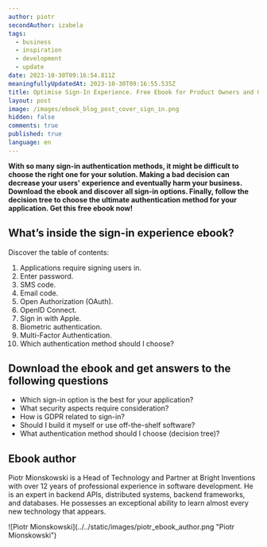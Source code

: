 ```yaml
---
author: piotr
secondAuthor: izabela
tags:
  - business
  - inspiration
  - development
  - update
date: 2023-10-30T09:16:54.811Z
meaningfullyUpdatedAt: 2023-10-30T09:16:55.535Z
title: Optimise Sign-In Experience. Free Ebook for Product Owners and CTOs [Get PDF]
layout: post
image: /images/ebook_blog_post_cover_sign_in.png
hidden: false
comments: true
published: true
language: en
---
```

**With so many sign-in authentication methods, it might be difficult to choose the right one for your solution. Making a bad decision can decrease your users' experience and eventually harm your business. Download the ebook and discover all sign-in options. Finally, follow the decision tree to choose the ultimate authentication method for your application. Get this free ebook now!**

<EbookDynamic sectionTitle='Download the free ebook now' ebookName='Optimise-Sign-In-Experience.pdf' ebookDescription='If you are a product owner, head of product or CTOs this might be a must-have read for you. Explore top authentication methods and choose the best ones for your solution with this ebook.' ebookImage='/images/cover-sign-in-ebook.png' ebookAlt='ebook sign-in cover' />

## What’s inside the sign-in experience ebook?

Discover the table of contents:

1. Applications require signing users in.
2. Enter password.
3. SMS code.
4. Email code.
5. Open Authorization (OAuth).
6. OpenID Connect.
7. Sign in with Apple.
8. Biometric authentication.
9. Multi-Factor Authentication.
10. Which authentication method should I choose?

## Download the ebook and get answers to the following questions

* Which sign-in option is the best for your application?
* What security aspects require consideration?
* How is GDPR related to sign-in?
* Should I build it myself or use off-the-shelf software?
* What authentication method should I choose (decision tree)?

## Ebook author

Piotr Mionskowski is a Head of Technology and Partner at Bright Inventions with over 12 years of professional experience in software development. He is an expert in backend APIs, distributed systems, backend frameworks, and databases. He possesses an exceptional ability to learn almost every new technology that appears.

<div class="image">![Piotr Mionskowski](../../static/images/piotr_ebook_author.png "Piotr Mionskowski")</div>

